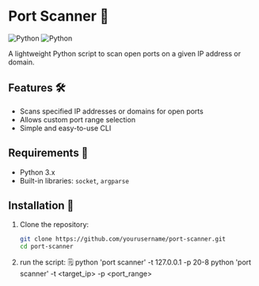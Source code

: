 # Port Scanner 🔭
![Python](https://img.shields.io/badge/Python-3.x-blue.svg)
![Python](https://img.shields.io/badge/Python-3.x-blue.svg)


A lightweight Python script to scan open ports on a given IP address or domain.  

## Features 🛠️  
- Scans specified IP addresses or domains for open ports  
- Allows custom port range selection  
- Simple and easy-to-use CLI  

## Requirements 🧰 
- Python 3.x  
- Built-in libraries: `socket`, `argparse`  

## Installation 💾 
1. Clone the repository:  
   ```bash
   git clone https://github.com/yourusername/port-scanner.git  
   cd port-scanner
2. run the script: 🗒️
   python 'port scanner' -t 127.0.0.1 -p 20-8
   python 'port scanner' -t <target_ip> -p <port_range>  

